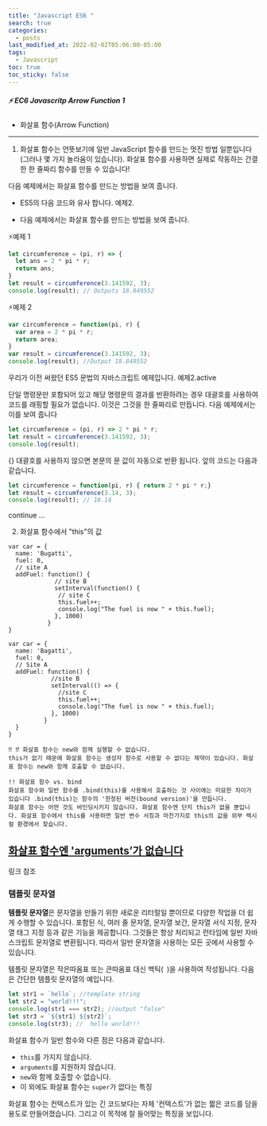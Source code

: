 ```yaml
---
title: "Javascript ES6 "
search: true
categories:
  - posts
last_modified_at: 2022-02-02T05:06:00-05:00
tags:
  - Javascript 
toc: true
toc_sticky: false
---
```


##### ⚡️ EC6 Javascritp Arrow Function 1
- 화살표 함수(Arrow Function) 

------

1. 화살표 함수는 언뜻보기에 일반 JavaScript 함수를 만드는 멋진 방법 일뿐입니다 (그러나 몇 가지 놀라움이 있습니다). 화살표 함수를 사용하면 실제로 작동하는 간결한 한 줄짜리 함수를 만들 수 있습니다!




다음 예제에서는 화살표 함수를 만드는 방법을 보여 줍니다.


 * ES5의 다음 코드와 유사 합니다. 예제2.

 * 다음 예제에서는 화살표 함수를 만드는 방법을 보여 줍니다.

  ⚡️예제 1 

```javascript
let circumference = (pi, r) => {
  let ans = 2 * pi * r;
  return ans;
}
let result = circumference(3.141592, 3);
console.log(result); // Outputs 18.849552
```

⚡️예제 2

```javascript
var circumference = function(pi, r) {
  var area = 2 * pi * r;
  return area;
}
var result = circumference(3.141592, 3);
console.log(result); //Output 18.849552
```
우리가 이전 써왔던 ES5 문법의 자바스크립트 예제입니다. 예제2.active

단일 명령문만 포함되어 있고 해당 명령문의 결과를 반환하려는 경우 대괄호를 사용하여 코드를 래핑할 필요가 없습니다. 이것은 그것을 한 줄짜리로 만듭니다. 다음 예제에서는 이를 보여 줍니다

```javascript
let circumference = (pi, r) => 2 * pi * r;
let result = circumference(3.141592, 3);
console.log(result); 
```

{} 대괄호를 사용하지 않으면 본문의 문 값이 자동으로 반환 됩니다. 
앞의 코드는 다음과 같습니다.

```javascript
let circumference = function(pi, r) { return 2 * pi * r;}
let result = circumference(3.14, 3);
console.log(result); // 18.14
```

continue ...


2. 화살표 함수에서 "this"의 값

```react
var car = {
  name: 'Bugatti',
  fuel: 0,
  // site A
  addFuel: function() {
             // site B
             setInterval(function() {
              // site C
              this.fuel++;
              console.log("The fuel is now " + this.fuel);
             }, 1000)
           }
}
```


```react
var car = {
  name: 'Bagatti',
  fuel: 0,
  // Site A
  addFuel: function() {
            //site B 
            setInterval(() => {
              //site C 
              this.fuel++;
              console.log("The fuel is now " + this.fuel);
            }, 1000)
          }
  }
}
```

```wiki
‼ ⁉ 화살표 함수는 new와 함께 실행할 수 없습니다.
this가 없기 때문에 화살표 함수는 생성자 함수로 사용할 수 없다는 제약이 있습니다. 화살표 함수는 new와 함께 호출할 수 없습니다.
```

```wiki
!! 화살표 함수 vs. bind
화살표 함수와 일반 함수를 .bind(this)를 사용해서 호출하는 것 사이에는 미묘한 차이가 있습니다 .bind(this)는 함수의 '한정된 버전(bound version)'을 만듭니다.
화살표 함수는 어떤 것도 바인딩시키지 않습니다. 화살표 함수엔 단지 this가 없을 뿐입니다. 화살표 함수에서 this를 사용하면 일반 변수 서칭과 마찬가지로 this의 값을 외부 렉시컬 환경에서 찾습니다.
```



## [화살표 함수엔 'arguments’가 없습니다](https://ko.javascript.info/arrow-functions#ref-1917)

링크 참조



### 템플릿 문자열

**템플릿 문자열**은 문자열을 만들기 위한 새로운 리터럴일 뿐이므로 다양한 작업을 더 쉽게 수행할 수 있습니다. 포함된 식, 여러 줄 문자열, 문자열 보간, 문자열 서식 지정, 문자열 태그 지정 등과 같은 기능을 제공합니다. 그것들은 항상 처리되고 런타임에 일반 자바 스크립트 문자열로 변환됩니다. 따라서 일반 문자열을 사용하는 모든 곳에서 사용할 수 있습니다.

템플릿 문자열은 작은따옴표 또는 큰따옴표 대신 백틱(` `)을 사용하여 작성됩니다. 다음은 간단한 템플릿 문자열의 예입니다.

```javascript
let str1 = `hello`; //template string
let str2 = "world!!!";
console.log(str1 === str2); //output "false"
let str3 = `${str1} ${str2}`;
console.log(str3); //  hello world!!!
```



[^각주]: 요약

화살표 함수가 일반 함수와 다른 점은 다음과 같습니다.

- `this`를 가지지 않습니다.
- `arguments`를 지원하지 않습니다.
- `new`와 함께 호출할 수 없습니다.
- 이 외에도 화살표 함수는 `super`가 없다는 특징

화살표 함수는 컨텍스트가 있는 긴 코드보다는 자체 '컨텍스트’가 없는 짧은 코드를 담을 용도로 만들어졌습니다. 그리고 이 목적에 잘 들어맞는 특징을 보입니다.

